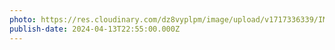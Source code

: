 ```yaml
---
photo: https://res.cloudinary.com/dz8vyplpm/image/upload/v1717336339/IMG_9532_sfqchx.jpg
publish-date: 2024-04-13T22:55:00.000Z
---
```

